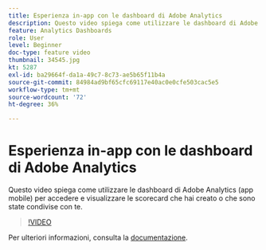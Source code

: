 ```yaml
---
title: Esperienza in-app con le dashboard di Adobe Analytics
description: Questo video spiega come utilizzare le dashboard di Adobe Analytics (app mobile) per accedere e visualizzare le scorecard che hai creato o che sono state condivise con te.
feature: Analytics Dashboards
role: User
level: Beginner
doc-type: feature video
thumbnail: 34545.jpg
kt: 5287
exl-id: ba29664f-da1a-49c7-8c73-ae5b65f11b4a
source-git-commit: 84984ad9bf65cfc69117e40ac0e0cfe503cac5e5
workflow-type: tm+mt
source-wordcount: '72'
ht-degree: 36%

---
```


# Esperienza in-app con le dashboard di Adobe Analytics

Questo video spiega come utilizzare le dashboard di Adobe Analytics (app mobile) per accedere e visualizzare le scorecard che hai creato o che sono state condivise con te.

>[!VIDEO](https://video.tv.adobe.com/v/34545/?quality=12&learn=on)

Per ulteriori informazioni, consulta la [documentazione](https://experienceleague.adobe.com/docs/analytics/analyze/mobapp/home.html?lang=it).

